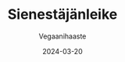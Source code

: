---
title: "Sienestäjänleike"
image: "https://vegaanibotti.lauravuo.me/2024/03/2024-03-20_small.png"
date: 2024-03-20
receipt_url: "https://vegaanihaaste.fi/reseptit/sienestajanleike"
author: "Vegaanihaaste"
---